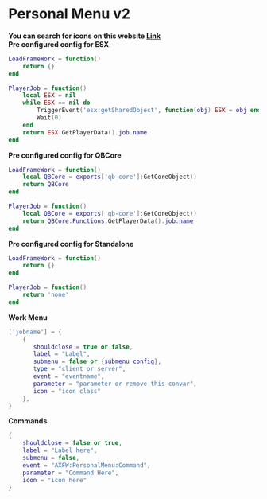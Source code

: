 

# Personal Menu v2
**You can search for icons on this website <a href="https://fontawesome.com/v5/search?s=solid%2Cbrands">Link</a>**<br>
**Pre configured config for ESX**
```lua
LoadFrameWork = function()
    return {}
end

PlayerJob = function()
    local ESX = nil
    while ESX == nil do 
        TriggerEvent('esx:getSharedObject', function(obj) ESX = obj end)
        Wait(0)
    end
    return ESX.GetPlayerData().job.name
end
```
**Pre configured config for QBCore**
```lua
LoadFrameWork = function()
    local QBCore = exports['qb-core']:GetCoreObject()
    return QBCore
end

PlayerJob = function()
    local QBCore = exports['qb-core']:GetCoreObject()
    return QBCore.Functions.GetPlayerData().job.name
end
```

**Pre configured config for Standalone**
```lua
LoadFrameWork = function()
    return {}
end

PlayerJob = function()
    return 'none'
end
```

**Work Menu**
```lua
['jobname'] = {
    {
       shouldclose = true or false,
       label = "Label",
       submenu = false or {submenu config},
       type = "client or server",
       event = "eventname",
       parameter = "parameter or remove this convar",
       icon = "icon class"
    },
}
```
**Commands**
```lua
{
    shouldclose = false or true,
    label = "Label here",
    submenu = false,
    event = "AXFW:PersonalMenu:Command",
    parameter = "Command Here",
    icon = "icon here"
}
```
